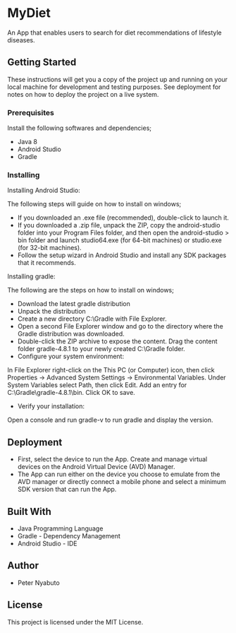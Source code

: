 # MyDiet

An App that enables users to search for diet recommendations of lifestyle diseases.

## Getting Started

These instructions will get you a copy of the project up and running on your local machine for development and testing purposes. See deployment for notes on how to deploy the project on a live system.

### Prerequisites

Install the following softwares and dependencies;
* Java 8
* Android Studio
* Gradle

### Installing

Installing Android Studio:

The following steps will guide on how to install on windows;

* If you downloaded an .exe file (recommended), double-click to launch it.
* If you downloaded a .zip file, unpack the ZIP, copy the android-studio folder into your Program Files folder, and then open the android-studio > bin folder and launch studio64.exe (for 64-bit machines) or studio.exe (for 32-bit machines).
* Follow the setup wizard in Android Studio and install any SDK packages that it recommends.

Installing gradle:

The following are the steps on how to install on windows;

* Download the latest gradle distribution
* Unpack the distribution
* Create a new directory C:\Gradle with File Explorer.
* Open a second File Explorer window and go to the directory where the Gradle distribution was downloaded.
* Double-click the ZIP archive to expose the content. Drag the content folder gradle-4.8.1 to your newly created C:\Gradle folder.
* Configure your system environment:

In File Explorer right-click on the This PC (or Computer) icon, then click Properties -> Advanced System Settings -> Environmental Variables.
Under System Variables select Path, then click Edit. Add an entry for C:\Gradle\gradle-4.8.1\bin. Click OK to save.

* Verify your installation:

Open a console and run gradle-v to run gradle and display the version.

## Deployment

* First, select the device to run the App. Create and manage virtual devices on the Android Virtual Device (AVD) Manager.
* The App can run either on the device you choose to emulate from the AVD manager or directly connect a mobile phone and select a minimum SDK version that can run the App.

## Built With

* Java Programming Language
* Gradle - Dependency Management
* Android Studio - IDE 

## Author

* Peter Nyabuto  

## License

This project is licensed under the MIT License.
